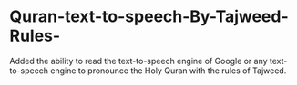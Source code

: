 # Quran-text-to-speech-By-Tajweed-Rules-
Added the ability to read the text-to-speech engine of Google or any text-to-speech engine to pronounce the Holy Quran with the rules of Tajweed.
